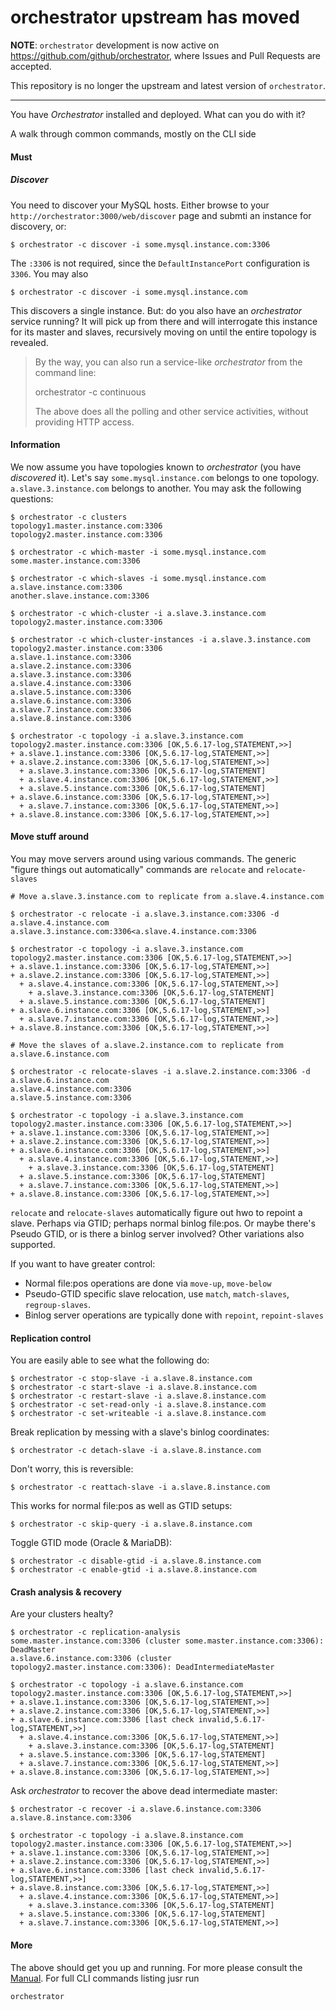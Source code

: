 # orchestrator upstream has moved

**NOTE**: `orchestrator` development is now active on https://github.com/github/orchestrator, where Issues and Pull Requests are accepted.

This repository is no longer the upstream and latest version of `orchestrator`.

---
You have _Orchestrator_ installed and deployed. What can you do with it?

A walk through common commands, mostly on the CLI side

#### Must

##### Discover

You need to discover your MySQL hosts. Either browse to your `http://orchestrator:3000/web/discover` page and submti an instance for discovery, or:

	$ orchestrator -c discover -i some.mysql.instance.com:3306

The `:3306` is not required, since the `DefaultInstancePort` configuration is `3306`. You may also

	$ orchestrator -c discover -i some.mysql.instance.com

This discovers a single instance. But: do you also have an _orchestrator_ service running? It will pick up from there and
will interrogate this instance for its master and slaves, recursively moving on until the entire topology is revealed.

> By the way, you can also run a service-like _orchestrator_ from the command line:
>
>	orchestrator -c continuous
>
> The above does all the polling and other service activities, without providing HTTP access.

#### Information

We now assume you have topologies known to _orchestrator_ (you have _discovered_ it). Let's say `some.mysql.instance.com`
belongs to one topology. `a.slave.3.instance.com` belongs to another. You may ask the following questions:

	$ orchestrator -c clusters
	topology1.master.instance.com:3306
	topology2.master.instance.com:3306

	$ orchestrator -c which-master -i some.mysql.instance.com
	some.master.instance.com:3306

	$ orchestrator -c which-slaves -i some.mysql.instance.com
	a.slave.instance.com:3306
	another.slave.instance.com:3306

	$ orchestrator -c which-cluster -i a.slave.3.instance.com
	topology2.master.instance.com:3306

	$ orchestrator -c which-cluster-instances -i a.slave.3.instance.com
	topology2.master.instance.com:3306
	a.slave.1.instance.com:3306
	a.slave.2.instance.com:3306
	a.slave.3.instance.com:3306
	a.slave.4.instance.com:3306
	a.slave.5.instance.com:3306
	a.slave.6.instance.com:3306
	a.slave.7.instance.com:3306
	a.slave.8.instance.com:3306

	$ orchestrator -c topology -i a.slave.3.instance.com
	topology2.master.instance.com:3306 [OK,5.6.17-log,STATEMENT,>>]
	+ a.slave.1.instance.com:3306 [OK,5.6.17-log,STATEMENT,>>]
	+ a.slave.2.instance.com:3306 [OK,5.6.17-log,STATEMENT,>>]
	  + a.slave.3.instance.com:3306 [OK,5.6.17-log,STATEMENT]
	  + a.slave.4.instance.com:3306 [OK,5.6.17-log,STATEMENT,>>]
	  + a.slave.5.instance.com:3306 [OK,5.6.17-log,STATEMENT]
	+ a.slave.6.instance.com:3306 [OK,5.6.17-log,STATEMENT,>>]
	  + a.slave.7.instance.com:3306 [OK,5.6.17-log,STATEMENT,>>]
	+ a.slave.8.instance.com:3306 [OK,5.6.17-log,STATEMENT,>>]

#### Move stuff around

You may move servers around using various commands. The generic "figure things out automatically" commands are
`relocate` and `relocate-slaves`

	# Move a.slave.3.instance.com to replicate from a.slave.4.instance.com

	$ orchestrator -c relocate -i a.slave.3.instance.com:3306 -d a.slave.4.instance.com
	a.slave.3.instance.com:3306<a.slave.4.instance.com:3306

	$ orchestrator -c topology -i a.slave.3.instance.com
	topology2.master.instance.com:3306 [OK,5.6.17-log,STATEMENT,>>]
	+ a.slave.1.instance.com:3306 [OK,5.6.17-log,STATEMENT,>>]
	+ a.slave.2.instance.com:3306 [OK,5.6.17-log,STATEMENT,>>]
	  + a.slave.4.instance.com:3306 [OK,5.6.17-log,STATEMENT,>>]
	    + a.slave.3.instance.com:3306 [OK,5.6.17-log,STATEMENT]
	  + a.slave.5.instance.com:3306 [OK,5.6.17-log,STATEMENT]
	+ a.slave.6.instance.com:3306 [OK,5.6.17-log,STATEMENT,>>]
	  + a.slave.7.instance.com:3306 [OK,5.6.17-log,STATEMENT,>>]
	+ a.slave.8.instance.com:3306 [OK,5.6.17-log,STATEMENT,>>]

	# Move the slaves of a.slave.2.instance.com to replicate from a.slave.6.instance.com

	$ orchestrator -c relocate-slaves -i a.slave.2.instance.com:3306 -d a.slave.6.instance.com
	a.slave.4.instance.com:3306
	a.slave.5.instance.com:3306

	$ orchestrator -c topology -i a.slave.3.instance.com
	topology2.master.instance.com:3306 [OK,5.6.17-log,STATEMENT,>>]
	+ a.slave.1.instance.com:3306 [OK,5.6.17-log,STATEMENT,>>]
	+ a.slave.2.instance.com:3306 [OK,5.6.17-log,STATEMENT,>>]
	+ a.slave.6.instance.com:3306 [OK,5.6.17-log,STATEMENT,>>]
	  + a.slave.4.instance.com:3306 [OK,5.6.17-log,STATEMENT,>>]
	    + a.slave.3.instance.com:3306 [OK,5.6.17-log,STATEMENT]
	  + a.slave.5.instance.com:3306 [OK,5.6.17-log,STATEMENT]
	  + a.slave.7.instance.com:3306 [OK,5.6.17-log,STATEMENT,>>]
	+ a.slave.8.instance.com:3306 [OK,5.6.17-log,STATEMENT,>>]

`relocate` and `relocate-slaves` automatically figure out hwo to repoint a slave. Perhaps via GTID; perhaps normal binlog file:pos.
Or maybe there's Pseudo GTID, or is there a binlog server involved? Other variations also supported.

If you want to have greater control:
 - Normal file:pos operations are done via `move-up`, `move-below`
 - Pseudo-GTID specific slave relocation, use `match`, `match-slaves`, `regroup-slaves`.
 - Binlog server operations are typically done with `repoint`, `repoint-slaves`

#### Replication control

You are easily able to see what the following do:

	$ orchestrator -c stop-slave -i a.slave.8.instance.com
	$ orchestrator -c start-slave -i a.slave.8.instance.com
	$ orchestrator -c restart-slave -i a.slave.8.instance.com
	$ orchestrator -c set-read-only -i a.slave.8.instance.com
	$ orchestrator -c set-writeable -i a.slave.8.instance.com

Break replication by messing with a slave's binlog coordinates:

	$ orchestrator -c detach-slave -i a.slave.8.instance.com

Don't worry, this is reversible:

	$ orchestrator -c reattach-slave -i a.slave.8.instance.com

This works for normal file:pos as well as GTID setups:

	$ orchestrator -c skip-query -i a.slave.8.instance.com

Toggle GTID mode (Oracle & MariaDB):

	$ orchestrator -c disable-gtid -i a.slave.8.instance.com
	$ orchestrator -c enable-gtid -i a.slave.8.instance.com

#### Crash analysis & recovery

Are your clusters healty?

	$ orchestrator -c replication-analysis
	some.master.instance.com:3306 (cluster some.master.instance.com:3306): DeadMaster
	a.slave.6.instance.com:3306 (cluster topology2.master.instance.com:3306): DeadIntermediateMaster

	$ orchestrator -c topology -i a.slave.6.instance.com
	topology2.master.instance.com:3306 [OK,5.6.17-log,STATEMENT,>>]
	+ a.slave.1.instance.com:3306 [OK,5.6.17-log,STATEMENT,>>]
	+ a.slave.2.instance.com:3306 [OK,5.6.17-log,STATEMENT,>>]
	+ a.slave.6.instance.com:3306 [last check invalid,5.6.17-log,STATEMENT,>>]
	  + a.slave.4.instance.com:3306 [OK,5.6.17-log,STATEMENT,>>]
	    + a.slave.3.instance.com:3306 [OK,5.6.17-log,STATEMENT]
	  + a.slave.5.instance.com:3306 [OK,5.6.17-log,STATEMENT]
	  + a.slave.7.instance.com:3306 [OK,5.6.17-log,STATEMENT,>>]
	+ a.slave.8.instance.com:3306 [OK,5.6.17-log,STATEMENT,>>]

Ask _orchestrator_ to recover the above dead intermediate master:

	$ orchestrator -c recover -i a.slave.6.instance.com:3306
	a.slave.8.instance.com:3306

	$ orchestrator -c topology -i a.slave.8.instance.com
	topology2.master.instance.com:3306 [OK,5.6.17-log,STATEMENT,>>]
	+ a.slave.1.instance.com:3306 [OK,5.6.17-log,STATEMENT,>>]
	+ a.slave.2.instance.com:3306 [OK,5.6.17-log,STATEMENT,>>]
	+ a.slave.6.instance.com:3306 [last check invalid,5.6.17-log,STATEMENT,>>]
	+ a.slave.8.instance.com:3306 [OK,5.6.17-log,STATEMENT,>>]
	  + a.slave.4.instance.com:3306 [OK,5.6.17-log,STATEMENT,>>]
	    + a.slave.3.instance.com:3306 [OK,5.6.17-log,STATEMENT]
	  + a.slave.5.instance.com:3306 [OK,5.6.17-log,STATEMENT]
	  + a.slave.7.instance.com:3306 [OK,5.6.17-log,STATEMENT,>>]

#### More

The above should get you up and running. For more please consult the [Manual](Orchestrator-Manual). For full CLI commands listing jusr run

	orchestrator
